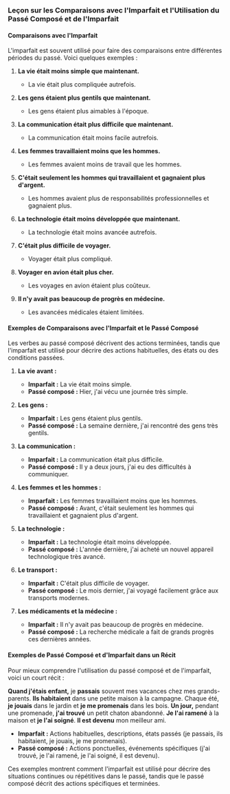 ### Leçon sur les Comparaisons avec l'Imparfait et l'Utilisation du Passé Composé et de l'Imparfait

#### Comparaisons avec l'Imparfait

L'imparfait est souvent utilisé pour faire des comparaisons entre différentes périodes du passé. Voici quelques exemples :

1. **La vie était moins simple que maintenant.**
   - La vie était plus compliquée autrefois.

2. **Les gens étaient plus gentils que maintenant.**
   - Les gens étaient plus aimables à l'époque.

3. **La communication était plus difficile que maintenant.**
   - La communication était moins facile autrefois.

4. **Les femmes travaillaient moins que les hommes.**
   - Les femmes avaient moins de travail que les hommes.

5. **C'était seulement les hommes qui travaillaient et gagnaient plus d'argent.**
   - Les hommes avaient plus de responsabilités professionnelles et gagnaient plus.

6. **La technologie était moins développée que maintenant.**
   - La technologie était moins avancée autrefois.

7. **C'était plus difficile de voyager.**
   - Voyager était plus compliqué.

8. **Voyager en avion était plus cher.**
   - Les voyages en avion étaient plus coûteux.

9. **Il n'y avait pas beaucoup de progrès en médecine.**
   - Les avancées médicales étaient limitées.

#### Exemples de Comparaisons avec l'Imparfait et le Passé Composé

Les verbes au passé composé décrivent des actions terminées, tandis que l'imparfait est utilisé pour décrire des actions habituelles, des états ou des conditions passées.

1. **La vie avant :**
   - **Imparfait :** La vie était moins simple.
   - **Passé composé :** Hier, j'ai vécu une journée très simple.

2. **Les gens :**
   - **Imparfait :** Les gens étaient plus gentils.
   - **Passé composé :** La semaine dernière, j'ai rencontré des gens très gentils.

3. **La communication :**
   - **Imparfait :** La communication était plus difficile.
   - **Passé composé :** Il y a deux jours, j'ai eu des difficultés à communiquer.

4. **Les femmes et les hommes :**
   - **Imparfait :** Les femmes travaillaient moins que les hommes.
   - **Passé composé :** Avant, c'était seulement les hommes qui travaillaient et gagnaient plus d'argent.

5. **La technologie :**
   - **Imparfait :** La technologie était moins développée.
   - **Passé composé :** L'année dernière, j'ai acheté un nouvel appareil technologique très avancé.

6. **Le transport :**
   - **Imparfait :** C'était plus difficile de voyager.
   - **Passé composé :** Le mois dernier, j'ai voyagé facilement grâce aux transports modernes.

7. **Les médicaments et la médecine :**
   - **Imparfait :** Il n'y avait pas beaucoup de progrès en médecine.
   - **Passé composé :** La recherche médicale a fait de grands progrès ces dernières années.

#### Exemples de Passé Composé et d'Imparfait dans un Récit

Pour mieux comprendre l'utilisation du passé composé et de l'imparfait, voici un court récit :

**Quand j'étais enfant,** je **passais** souvent mes vacances chez mes grands-parents. **Ils habitaient** dans une petite maison à la campagne. Chaque été, **je jouais** dans le jardin et **je me promenais** dans les bois. **Un jour,** pendant une promenade, **j'ai trouvé** un petit chaton abandonné. **Je l'ai ramené** à la maison et **je l'ai soigné**. **Il est devenu** mon meilleur ami.

- **Imparfait :** Actions habituelles, descriptions, états passés (je passais, ils habitaient, je jouais, je me promenais).
- **Passé composé :** Actions ponctuelles, événements spécifiques (j'ai trouvé, je l'ai ramené, je l'ai soigné, il est devenu).

Ces exemples montrent comment l'imparfait est utilisé pour décrire des situations continues ou répétitives dans le passé, tandis que le passé composé décrit des actions spécifiques et terminées.


